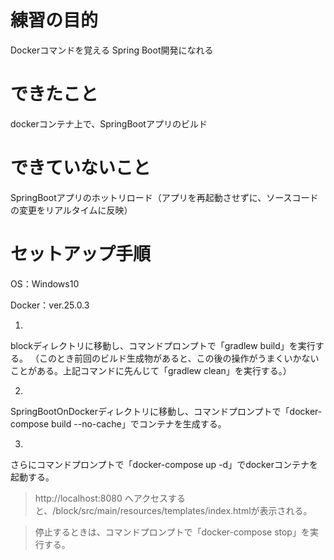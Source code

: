# 練習の目的

Dockerコマンドを覚える
Spring Boot開発になれる


# できたこと

dockerコンテナ上で、SpringBootアプリのビルド

# できていないこと

SpringBootアプリのホットリロード（アプリを再起動させずに、ソースコードの変更をリアルタイムに反映）

# セットアップ手順

OS：Windows10

Docker：ver.25.0.3

1.
blockディレクトリに移動し、コマンドプロンプトで「gradlew build」を実行する。
（このとき前回のビルド生成物があると、この後の操作がうまくいかないことがある。上記コマンドに先んじて「gradlew clean」を実行する。）

2.
SpringBootOnDockerディレクトリに移動し、コマンドプロンプトで「docker-compose build --no-cache」でコンテナを生成する。

3.
さらにコマンドプロンプトで「docker-compose up -d」でdockerコンテナを起動する。

> http://localhost:8080 へアクセスすると、/block/src/main/resources/templates/index.htmlが表示される。

> 停止するときは、コマンドプロンプトで「docker-compose stop」を実行する。